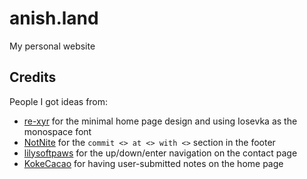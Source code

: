 # anish.land

My personal website

## Credits

People I got ideas from:

* [re-xyr](https://github.com/re-xyr) for the minimal home page design and using Iosevka as the monospace font
* [NotNite](https://github.com/NotNite) for the `commit <> at <> with <>` section in the footer
* [lilysoftpaws](https://github.com/lilysoftpaws) for the up/down/enter navigation on the contact page
* [KokeCacao](https://github.com/KokeCacao) for having user-submitted notes on the home page
